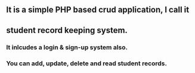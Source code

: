 ## It is a simple PHP based crud application, I call it

## student record keeping system.

### It inlcudes a login & sign-up system also.

### You can add, update, delete and read student records.
